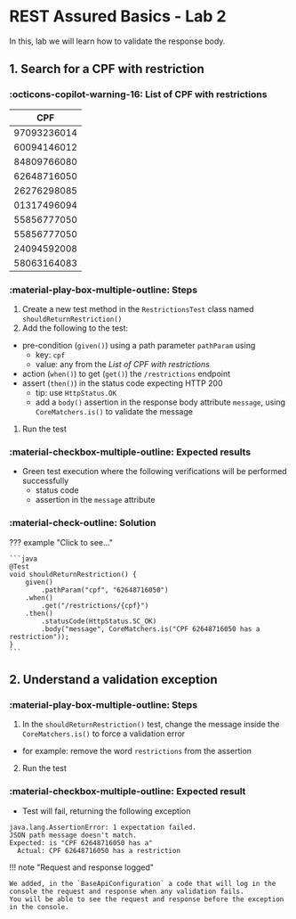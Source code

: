 # REST Assured Basics - Lab 2

In this, lab we will learn how to validate the response body.

## 1. Search for a CPF with restriction

### :octicons-copilot-warning-16: List of CPF with restrictions

| CPF         |
|-------------|
| 97093236014 |
| 60094146012 |
| 84809766080 |
| 62648716050 |
| 26276298085 |
| 01317496094 |
| 55856777050 |
| 55856777050 |
| 24094592008 |
| 58063164083 |

### :material-play-box-multiple-outline: Steps

1. Create a new test method in the  `RestrictionsTest` class named `shouldReturnRestriction()`
2. Add the following to the test:
  - pre-condition (`given()`) using a path parameter `pathParam` using
    - key: `cpf`
    - value: any from the *List of CPF with restrictions*
  - action (`when()`) to get (`get()`) the `/restrictions` endpoint
  - assert (`then()`) in the status code expecting HTTP 200
    - tip: use `HttpStatus.OK`
    - add a `body()` assertion in the response body attribute `message`, using `CoreMatchers.is()` to validate the message
1. Run the test

### :material-checkbox-multiple-outline: Expected results

- Green test execution where the following verifications will be performed successfully
    - status code
    - assertion in the `message` attribute  

### :material-check-outline: Solution

??? example "Click to see..."

    ```java
    @Test
    void shouldReturnRestriction() {
        given()
            .pathParam("cpf", "62648716050")
        .when()
            .get("/restrictions/{cpf}")
        .then()
            .statusCode(HttpStatus.SC_OK)
            .body("message", CoreMatchers.is("CPF 62648716050 has a restriction"));
    }   
    ```

## 2. Understand a validation exception

### :material-play-box-multiple-outline: Steps
1. In the `shouldReturnRestriction()` test, change the message inside the `CoreMatchers.is()` to force a validation error
 - for example: remove the word `restrictions` from the assertion 
2. Run the test 

### :material-checkbox-multiple-outline: Expected result

* Test will fail, returning the following exception
``` 
java.lang.AssertionError: 1 expectation failed.
JSON path message doesn't match.
Expected: is "CPF 62648716050 has a"
  Actual: CPF 62648716050 has a restriction
```

!!! note "Request and response logged"

    We added, in the `BaseApiConfiguration` a code that will log in the console the request and response when any validation fails.
    You will be able to see the request and response before the exception in the console.
